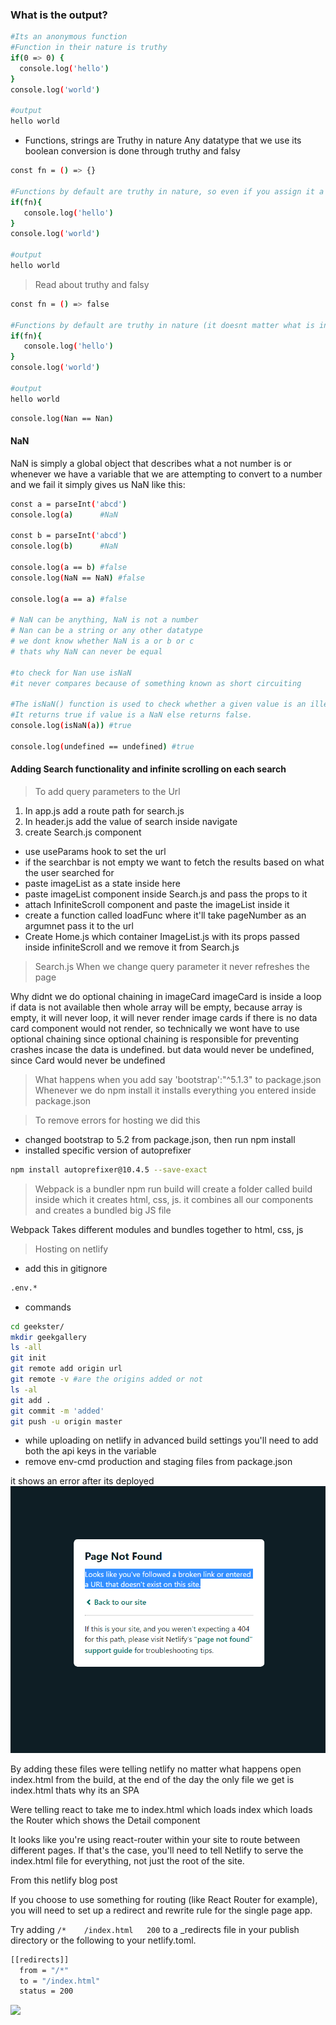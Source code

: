 ### What is the output? 
```bash
#Its an anonymous function 
#Function in their nature is truthy 
if(0 => 0) {
  console.log('hello')
}
console.log('world')

#output
hello world 
```
- Functions, strings are Truthy in nature
Any datatype that we use its boolean conversion is done through truthy and falsy
```bash
const fn = () => {}

#Functions by default are truthy in nature, so even if you assign it a value of false, it will still take the default value of fn i.e true and print hello  
if(fn){
   console.log('hello')
}
console.log('world')

#output
hello world 
``` 
> Read about truthy and falsy
```bash
const fn = () => false

#Functions by default are truthy in nature (it doesnt matter what is inside of it), so even if you assign it a value of false, it will still take the default value of fn i.e true and print hello  
if(fn){
   console.log('hello')
}
console.log('world')

#output
hello world 
```
```bash
console.log(Nan == Nan)
```
#### NaN
NaN is simply a global object that describes what a not number is or whenever we have a variable that we are attempting to convert to a number and we fail it simply gives us NaN like this:
```bash
const a = parseInt('abcd')
console.log(a)      #NaN

const b = parseInt('abcd')
console.log(b)      #NaN

console.log(a == b) #false
console.log(NaN == NaN) #false 

console.log(a == a) #false

# NaN can be anything, NaN is not a number
# Nan can be a string or any other datatype 
# we dont know whether NaN is a or b or c 
# thats why NaN can never be equal

#to check for Nan use isNaN
#it never compares because of something known as short circuiting

#The isNaN() function is used to check whether a given value is an illegal number or not.
#It returns true if value is a NaN else returns false. 
console.log(isNaN(a)) #true

console.log(undefined == undefined) #true 
```
#### Adding Search functionality and infinite scrolling on each search 
> To add query parameters to the Url 
1. In app.js add a route path for search.js 
2. In header.js add the value of search inside navigate 
3. create Search.js component 
- use useParams hook to set the url 
- if the searchbar is not empty we want to fetch the results based on what the user searched for 
- paste imageList as a state inside here 
- paste imageList component inside Search.js and pass the props to it 
- attach InfiniteScroll component and paste the imageList inside it 
- create a function called loadFunc where it'll take pageNumber as an argumnet pass it to the url 
- Create Home.js which container ImageList.js with its props passed inside infiniteScroll and we remove it from Search.js 

> Search.js
When we change query parameter it never refreshes the page 

Why didnt we do optional chaining in imageCard
imageCard is inside a loop if data is not available then whole array will be empty, 
because array is empty, it will never loop, it will never render image cards 
if there is no data card component would not render, so technically we wont have to use optional chaining 
since optional chaining is responsible for preventing crashes incase the data is undefined. 
but data would never be undefined, since Card would never be undefined

> What happens when you add say 'bootstrap':"^5.1.3" to package.json
Whenever we do npm install it installs everything you entered inside package.json

> To remove errors for hosting we did this 
- changed bootstrap to 5.2 from package.json, then run npm install
- installed specific version of autoprefixer 
```bash
npm install autoprefixer@10.4.5 --save-exact
```
> Webpack is a bundler 
npm run build will create a folder called build inside which it creates html, css, js. it combines all our components and creates a bundled big JS file 

Webpack Takes different modules and bundles together to html, css, js

> Hosting on netlify
- add this in gitignore 
```bash
.env.*
```
- commands
```bash
cd geekster/
mkdir geekgallery
ls -all
git init 
git remote add origin url 
git remote -v #are the origins added or not 
ls -al
git add . 
git commit -m 'added'
git push -u origin master 
```
- while uploading on netlify in advanced build settings you'll need to add both the api keys in the variable 
- remove env-cmd production and staging files from package.json

it shows an error after its deployed 
![](1.PNG)

By adding these files were telling netlify no matter what happens open index.html from the build, at the end of the day the only file we get is index.html thats why its an SPA 

Were telling react to take me to index.html which loads index which loads the Router which shows the Detail component 

It looks like you're using react-router within your site to route between different pages. If that's the case, you'll need to tell Netlify to serve the index.html file for everything, not just the root of the site.

From this netlify blog post

If you choose to use something for routing (like React Router for example), you will need to set up a redirect and rewrite rule for the single page app.

Try adding `/*    /index.html   200` to a _redirects file in your publish directory or the following to your netlify.toml.
```bash
[[redirects]]
  from = "/*"
  to = "/index.html"
  status = 200
```
![](https://master--tubular-starship-437664.netlify.app/image/ESaJW74Mh9w)















